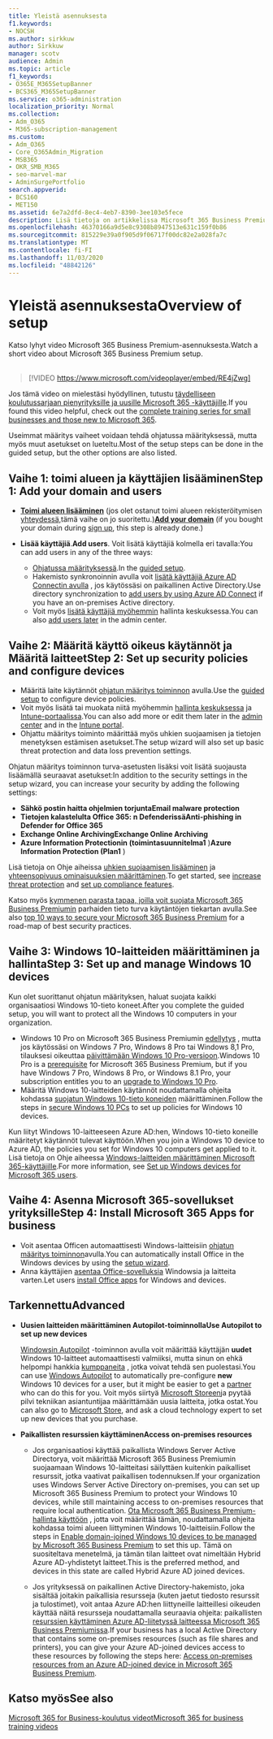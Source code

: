 ```yaml
---
title: Yleistä asennuksesta
f1.keywords:
- NOCSH
ms.author: sirkkuw
author: Sirkkuw
manager: scotv
audience: Admin
ms.topic: article
f1_keywords:
- O365E_M365SetupBanner
- BCS365_M365SetupBanner
ms.service: o365-administration
localization_priority: Normal
ms.collection:
- Adm_O365
- M365-subscription-management
ms.custom:
- Adm_O365
- Core_O365Admin_Migration
- MSB365
- OKR_SMB_M365
- seo-marvel-mar
- AdminSurgePortfolio
search.appverid:
- BCS160
- MET150
ms.assetid: 6e7a2dfd-8ec4-4eb7-8390-3ee103e5fece
description: Lisä tietoja on artikkelissa Microsoft 365 Business Premiumin määritys ohjeet, tila uksen tilaaminen, toimi alueen ja käyttäjien lisääminen, tieto turva käytäntöjen määrittäminen ja paljon muuta.
ms.openlocfilehash: 46370166a9d5e8c9308b8947513e631c159f0b86
ms.sourcegitcommit: 815229e39a0f905d9f06717f00dc82e2a028fa7c
ms.translationtype: MT
ms.contentlocale: fi-FI
ms.lasthandoff: 11/03/2020
ms.locfileid: "48842126"
---
```

# <a name="overview-of-setup"></a><span data-ttu-id="5dbe4-103">Yleistä asennuksesta</span><span class="sxs-lookup"><span data-stu-id="5dbe4-103">Overview of setup</span></span>

<span data-ttu-id="5dbe4-104">Katso lyhyt video Microsoft 365 Business Premium-asennuksesta.</span><span class="sxs-lookup"><span data-stu-id="5dbe4-104">Watch a short video about Microsoft 365 Business Premium setup.</span></span><br><br>

> [!VIDEO https://www.microsoft.com/videoplayer/embed/RE4jZwg] 

<span data-ttu-id="5dbe4-105">Jos tämä video on mielestäsi hyödyllinen, tutustu [täydelliseen koulutussarjaan pienyrityksille ja uusille Microsoft 365 -käyttäjille](https://support.microsoft.com/office/6ab4bbcd-79cf-4000-a0bd-d42ce4d12816).</span><span class="sxs-lookup"><span data-stu-id="5dbe4-105">If you found this video helpful, check out the [complete training series for small businesses and those new to Microsoft 365](https://support.microsoft.com/office/6ab4bbcd-79cf-4000-a0bd-d42ce4d12816).</span></span>

<span data-ttu-id="5dbe4-106">Useimmat määritys vaiheet voidaan tehdä ohjatussa määrityksessä, mutta myös muut asetukset on lueteltu.</span><span class="sxs-lookup"><span data-stu-id="5dbe4-106">Most of the setup steps can be done in the guided setup, but the other options are also listed.</span></span>

## <a name="step-1-add-your-domain-and-users"></a><span data-ttu-id="5dbe4-107">Vaihe 1: toimi alueen ja käyttäjien lisääminen</span><span class="sxs-lookup"><span data-stu-id="5dbe4-107">Step 1: Add your domain and users</span></span>

   - <span data-ttu-id="5dbe4-108">**[Toimi alueen lisääminen](set-up.md#add-your-domain-to-personalize-sign-in)** (jos olet ostanut toimi alueen rekisteröitymisen [yhteydessä,](sign-up.md)tämä vaihe on jo suoritettu.)</span><span class="sxs-lookup"><span data-stu-id="5dbe4-108">**[Add your domain](set-up.md#add-your-domain-to-personalize-sign-in)** (if you bought your domain during [sign up](sign-up.md), this step is already done.)</span></span>

   - <span data-ttu-id="5dbe4-109">**Lisää käyttäjiä**.</span><span class="sxs-lookup"><span data-stu-id="5dbe4-109">**Add users**.</span></span> <span data-ttu-id="5dbe4-110">Voit lisätä käyttäjiä kolmella eri tavalla:</span><span class="sxs-lookup"><span data-stu-id="5dbe4-110">You can add users in any of the three ways:</span></span>
        - <span data-ttu-id="5dbe4-111">[Ohjatussa määrityksessä](set-up.md#add-users-in-the-wizard).</span><span class="sxs-lookup"><span data-stu-id="5dbe4-111">In the [guided setup](set-up.md#add-users-in-the-wizard).</span></span>
        - <span data-ttu-id="5dbe4-112">Hakemisto synkronoinnin avulla voit [lisätä käyttäjiä Azure AD Connectin avulla](https://docs.microsoft.com/microsoft-365/enterprise/set-up-directory-synchronization) , jos käytössäsi on paikallinen Active Directory.</span><span class="sxs-lookup"><span data-stu-id="5dbe4-112">Use directory synchronization to [add users by using Azure AD Connect](https://docs.microsoft.com/microsoft-365/enterprise/set-up-directory-synchronization) if you have an on-premises Active directory.</span></span>
        - <span data-ttu-id="5dbe4-113">Voit myös [lisätä käyttäjiä myöhemmin](add-users-m365b.md) hallinta keskuksessa.</span><span class="sxs-lookup"><span data-stu-id="5dbe4-113">You can also [add users later](add-users-m365b.md) in the admin center.</span></span>
## <a name="step-2-set-up-security-policies-and-configure-devices"></a><span data-ttu-id="5dbe4-114">Vaihe 2: Määritä käyttö oikeus käytännöt ja Määritä laitteet</span><span class="sxs-lookup"><span data-stu-id="5dbe4-114">Step 2: Set up security policies and configure devices</span></span> 

  - <span data-ttu-id="5dbe4-115">Määritä laite käytännöt [ohjatun määritys toiminnon](set-up.md#protect-your-organization) avulla.</span><span class="sxs-lookup"><span data-stu-id="5dbe4-115">Use the [guided setup](set-up.md#protect-your-organization) to configure device policies.</span></span> 
  - <span data-ttu-id="5dbe4-116">Voit myös lisätä tai muokata niitä myöhemmin [hallinta keskuksessa](view-policies-and-devices.md) ja [Intune-portaalissa](https://docs.microsoft.com/intune/tutorial-walkthrough-intune-portal).</span><span class="sxs-lookup"><span data-stu-id="5dbe4-116">You can also add more or edit them later in the [admin center](view-policies-and-devices.md) and in the [Intune portal](https://docs.microsoft.com/intune/tutorial-walkthrough-intune-portal).</span></span>
  - <span data-ttu-id="5dbe4-117">Ohjattu määritys toiminto määrittää myös uhkien suojaamisen ja tietojen menetyksen estämisen asetukset.</span><span class="sxs-lookup"><span data-stu-id="5dbe4-117">The setup wizard will also set up basic threat protection and data loss prevention settings.</span></span>
  
  <span data-ttu-id="5dbe4-118">Ohjatun määritys toiminnon turva-asetusten lisäksi voit lisätä suojausta lisäämällä seuraavat asetukset:</span><span class="sxs-lookup"><span data-stu-id="5dbe4-118">In addition to the security settings in the setup wizard, you can increase your security by adding the following settings:</span></span>

- <span data-ttu-id="5dbe4-119">**Sähkö postin haitta ohjelmien torjunta**</span><span class="sxs-lookup"><span data-stu-id="5dbe4-119">**Email malware protection**</span></span>
- <span data-ttu-id="5dbe4-120">**Tietojen kalastelulta Office 365: n Defenderissä**</span><span class="sxs-lookup"><span data-stu-id="5dbe4-120">**Anti-phishing in Defender for Office 365**</span></span>
- <span data-ttu-id="5dbe4-121">**Exchange Online Archiving**</span><span class="sxs-lookup"><span data-stu-id="5dbe4-121">**Exchange Online Archiving**</span></span>
- <span data-ttu-id="5dbe4-122">**Azure Information Protectionin (toimintasuunnitelma1** )</span><span class="sxs-lookup"><span data-stu-id="5dbe4-122">**Azure Information Protection (Plan1** )</span></span>

<span data-ttu-id="5dbe4-123">Lisä tietoja on Ohje aiheissa [uhkien suojaamisen lisääminen](increase-threat-protection.md) ja [yhteensopivuus ominaisuuksien määrittäminen](set-up-compliance.md).</span><span class="sxs-lookup"><span data-stu-id="5dbe4-123">To get started, see [increase threat protection](increase-threat-protection.md) and [set up compliance features](set-up-compliance.md).</span></span>

<span data-ttu-id="5dbe4-124">Katso myös [kymmenen parasta tapaa, joilla voit suojata Microsoft 365 Business Premiumin](https://docs.microsoft.com/office365/admin/security-and-compliance/secure-your-business-data) parhaiden tieto turva käytäntöjen tiekartan avulla.</span><span class="sxs-lookup"><span data-stu-id="5dbe4-124">See also [top 10 ways to secure your Microsoft 365 Business Premium](https://docs.microsoft.com/office365/admin/security-and-compliance/secure-your-business-data) for a road-map of best security practices.</span></span>

## <a name="step-3-set-up-and-manage-windows-10-devices"></a><span data-ttu-id="5dbe4-125">Vaihe 3: Windows 10-laitteiden määrittäminen ja hallinta</span><span class="sxs-lookup"><span data-stu-id="5dbe4-125">Step 3: Set up and manage Windows 10 devices</span></span>

<span data-ttu-id="5dbe4-126">Kun olet suorittanut ohjatun määrityksen, haluat suojata kaikki organisaatiosi Windows 10-tieto koneet.</span><span class="sxs-lookup"><span data-stu-id="5dbe4-126">After you complete the guided setup, you will want to protect all the Windows 10 computers in your organization.</span></span>
  
- <span data-ttu-id="5dbe4-127">Windows 10 Pro on Microsoft 365 Business Premiumin [edellytys](pre-requisites-for-data-protection.md) , mutta jos käytössäsi on Windows 7 Pro, Windows 8 Pro tai Windows 8,1 Pro, tilauksesi oikeuttaa [päivittämään Windows 10 Pro-versioon](https://docs.microsoft.com/microsoft-365/business/upgrade-to-windows-pro-creators-update).</span><span class="sxs-lookup"><span data-stu-id="5dbe4-127">Windows 10 Pro is a [prerequisite](pre-requisites-for-data-protection.md) for Microsoft 365 Business Premium, but if you have Windows 7 Pro, Windows 8 Pro, or Windows 8.1 Pro, your subscription entitles you to an [upgrade to  Windows 10 Pro](https://docs.microsoft.com/microsoft-365/business/upgrade-to-windows-pro-creators-update).</span></span>
- <span data-ttu-id="5dbe4-128">Määritä Windows 10-laitteiden käytännöt noudattamalla ohjeita kohdassa [suojatun Windows 10-tieto koneiden](secure-win-10-pcs.md) määrittäminen.</span><span class="sxs-lookup"><span data-stu-id="5dbe4-128">Follow the steps in [secure Windows 10 PCs](secure-win-10-pcs.md) to set up policies for Windows 10 devices.</span></span>

<span data-ttu-id="5dbe4-129">Kun liityt Windows 10-laitteeseen Azure AD:hen, Windows 10-tieto koneille määritetyt käytännöt tulevat käyttöön.</span><span class="sxs-lookup"><span data-stu-id="5dbe4-129">When you join a Windows 10 device to Azure AD, the policies you set for Windows 10 computers get applied to it.</span></span> <span data-ttu-id="5dbe4-130">Lisä tietoja on Ohje aiheessa [Windows-laitteiden määrittäminen Microsoft 365-käyttäjille](set-up-windows-devices.md).</span><span class="sxs-lookup"><span data-stu-id="5dbe4-130">For more information, see [Set up Windows devices for Microsoft 365 users](set-up-windows-devices.md).</span></span>

## <a name="step-4-install-microsoft-365-apps-for-business"></a><span data-ttu-id="5dbe4-131">Vaihe 4: Asenna Microsoft 365-sovellukset yrityksille</span><span class="sxs-lookup"><span data-stu-id="5dbe4-131">Step 4: Install Microsoft 365 Apps for business</span></span>
- <span data-ttu-id="5dbe4-132">Voit asentaa Officen automaattisesti Windows-laitteisiin [ohjatun määritys toiminnon](set-up.md#deploy-office-365-client-apps)avulla.</span><span class="sxs-lookup"><span data-stu-id="5dbe4-132">You can automatically install Office in the Windows devices by using the [setup wizard](set-up.md#deploy-office-365-client-apps).</span></span>
- <span data-ttu-id="5dbe4-133">Anna käyttäjien [asentaa Office-sovelluksia](https://docs.microsoft.com/office365/admin/setup/install-applications) Windowsia ja laitteita varten.</span><span class="sxs-lookup"><span data-stu-id="5dbe4-133">Let users [install Office apps](https://docs.microsoft.com/office365/admin/setup/install-applications) for Windows and devices.</span></span>
     
## <a name="advanced"></a><span data-ttu-id="5dbe4-134">Tarkennettu</span><span class="sxs-lookup"><span data-stu-id="5dbe4-134">Advanced</span></span>
- <span data-ttu-id="5dbe4-135">**Uusien laitteiden määrittäminen Autopilot-toiminnolla**</span><span class="sxs-lookup"><span data-stu-id="5dbe4-135">**Use Autopilot to set up new devices**</span></span>
            
     <span data-ttu-id="5dbe4-136">[Windowsin Autopilot](add-autopilot-devices-and-profile.md) -toiminnon avulla voit määrittää käyttäjän **uudet** Windows 10-laitteet automaattisesti valmiiksi, mutta sinun on ehkä helpompi hankkia [kumppaneita](https://www.microsoft.com/solution-providers/search) , jotka voivat tehdä sen puolestasi.</span><span class="sxs-lookup"><span data-stu-id="5dbe4-136">You can use [Windows Autopilot](add-autopilot-devices-and-profile.md) to automatically pre-configure **new** Windows 10 devices for a user, but it might be easier to get a [partner](https://www.microsoft.com/solution-providers/search) who can do this for you.</span></span> <span data-ttu-id="5dbe4-137">Voit myös siirtyä [Microsoft Storeen](https://go.microsoft.com/fwlink/?linkid=874598)ja pyytää pilvi tekniikan asiantuntijaa määrittämään uusia laitteita, jotka ostat.</span><span class="sxs-lookup"><span data-stu-id="5dbe4-137">You can also go to [Microsoft Store](https://go.microsoft.com/fwlink/?linkid=874598), and ask a cloud technology expert to set up new devices that you purchase.</span></span>

- <span data-ttu-id="5dbe4-138">**Paikallisten resurssien käyttäminen**</span><span class="sxs-lookup"><span data-stu-id="5dbe4-138">**Access on-premises resources**</span></span>

     - <span data-ttu-id="5dbe4-139">Jos organisaatiosi käyttää paikallista Windows Server Active Directorya, voit määrittää Microsoft 365 Business Premiumin suojaamaan Windows 10-laitteitasi säilyttäen kuitenkin paikalliset resurssit, jotka vaativat paikallisen todennuksen.</span><span class="sxs-lookup"><span data-stu-id="5dbe4-139">If your organization uses Windows Server Active Directory on-premises, you can set up Microsoft 365 Business Premium to protect your Windows 10 devices, while still maintaining access to on-premises resources that require local authentication.</span></span> <span data-ttu-id="5dbe4-140">[Ota Microsoft 365 Business Premium-hallinta käyttöön](manage-windows-devices.md) , jotta voit määrittää tämän, noudattamalla ohjeita kohdassa toimi alueen liittyminen Windows 10-laitteisiin.</span><span class="sxs-lookup"><span data-stu-id="5dbe4-140">Follow the steps in [Enable domain-joined Windows 10 devices to be managed by Microsoft 365 Business Premium](manage-windows-devices.md) to set this up.</span></span> <span data-ttu-id="5dbe4-141">Tämä on suositeltava menetelmä, ja tämän tilan laitteet ovat nimeltään Hybrid Azure AD-yhdistetyt laitteet.</span><span class="sxs-lookup"><span data-stu-id="5dbe4-141">This is the preferred method, and devices in this state are called Hybrid Azure AD joined devices.</span></span>

    - <span data-ttu-id="5dbe4-142">Jos yrityksessä on paikallinen Active Directory-hakemisto, joka sisältää joitakin paikallisia resursseja (kuten jaetut tiedosto resurssit ja tulostimet), voit antaa Azure AD:hen liittyneille laitteillesi oikeuden käyttää näitä resursseja noudattamalla seuraavia ohjeita: paikallisten [resurssien käyttäminen Azure AD-liitetyssä laitteessa Microsoft 365 Business Premiumissa](access-resources.md).</span><span class="sxs-lookup"><span data-stu-id="5dbe4-142">If your business has a local Active Directory that contains some on-premises resources (such as file shares and printers), you can give your Azure AD-joined devices access to these resources by following the steps here: [Access on-premises resources from an Azure AD-joined device in Microsoft 365 Business Premium](access-resources.md).</span></span>

## <a name="see-also"></a><span data-ttu-id="5dbe4-143">Katso myös</span><span class="sxs-lookup"><span data-stu-id="5dbe4-143">See also</span></span>

[<span data-ttu-id="5dbe4-144">Microsoft 365 for Business-koulutus videot</span><span class="sxs-lookup"><span data-stu-id="5dbe4-144">Microsoft 365 for business training videos</span></span>](https://support.microsoft.com/office/6ab4bbcd-79cf-4000-a0bd-d42ce4d12816)
